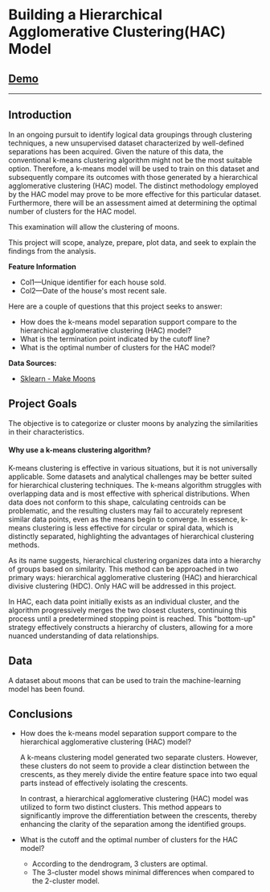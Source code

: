 # Building a Hierarchical Agglomerative Clustering(HAC) Model

## [Demo](https://nbviewer.org/github/tyrantdavis/Hierarchical-Clustering-Model/blob/main/hierarchical-clustering-moons.ipynb)

---

## Introduction
In an ongoing pursuit to identify logical data groupings through clustering techniques, a new unsupervised dataset characterized by well-defined separations has been acquired. Given the nature of this data, the conventional k-means clustering algorithm might not be the most suitable option. Therefore, a k-means model will be used to train  on this dataset and subsequently compare its outcomes with those generated by a hierarchical agglomerative clustering (HAC) model. The distinct methodology employed by the HAC model may prove to be more effective for this particular dataset. Furthermore, there will be an assessment aimed at determining the optimal number of clusters for the HAC model.


This examination will allow the clustering of moons.

This project will scope, analyze, prepare, plot data, and seek to explain the findings from the analysis.

**Feature Information**

- Col1—Unique identifier for each house sold.
- Col2—Date of the house's most recent sale.

  
Here are a couple of questions that this project seeks to answer:

- How does the k-means model separation support compare to the hierarchical agglomerative clustering (HAC) model?
- What is the termination point indicated by the cutoff line?
- What is the optimal number of clusters for the HAC model?



**Data Sources:**
- [Sklearn - Make Moons](https://scikit-learn.org/stable/modules/generated/sklearn.datasets.make_moons.html)



## Project Goals
The objective is to categorize or cluster moons by analyzing the similarities in their characteristics.

#### Why use a k-means clustering algorithm?
K-means clustering is effective in various situations, but it is not universally applicable. Some datasets and analytical challenges may be better suited for hierarchical clustering techniques. The k-means algorithm struggles with overlapping data and is most effective with spherical distributions. When data does not conform to this shape, calculating centroids can be problematic, and the resulting clusters may fail to accurately represent similar data points, even as the means begin to converge. In essence, k-means clustering is less effective for circular or spiral data, which is distinctly separated, highlighting the advantages of hierarchical clustering methods.

As its name suggests, hierarchical clustering organizes data into a hierarchy of groups based on similarity. This method can be approached in two primary ways: hierarchical agglomerative clustering (HAC) and hierarchical divisive clustering (HDC). Only HAC will be addressed in this project. 

In HAC, each data point initially exists as an individual cluster, and the algorithm progressively merges the two closest clusters, continuing this process until a predetermined stopping point is reached. This "bottom-up" strategy effectively constructs a hierarchy of clusters, allowing for a more nuanced understanding of data relationships.


## Data
A dataset about moons that can be used to train the machine-learning model has been found. 


## Conclusions


- How does the k-means model separation support compare to the hierarchical agglomerative clustering (HAC) model?
  
    A k-means clustering model generated two separate clusters. However, these clusters do not seem to provide a clear distinction between the crescents, as they merely divide the entire feature space into two equal parts instead of effectively isolating the crescents.

    In contrast, a hierarchical agglomerative clustering (HAC) model was utilized to form two distinct clusters. This method appears to significantly improve the differentiation between the crescents, thereby enhancing the clarity of the separation among the identified groups.
  
- What is the cutoff and the optimal number of clusters for the HAC model?

    - According to the dendrogram, 3 clusters are optimal.
    - The 3-cluster model shows minimal differences when compared to the 2-cluster model.
